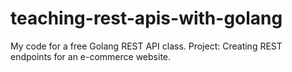 # teaching-rest-apis-with-golang
My code for a free Golang REST API class. Project: Creating REST endpoints for an e-commerce website.
